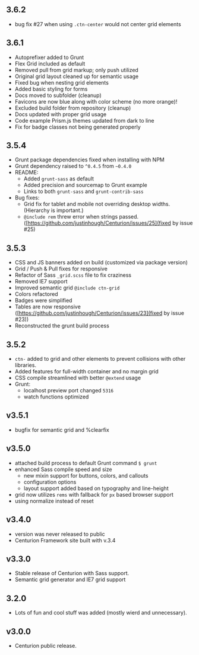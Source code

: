 ## 3.6.2
- bug fix #27 when using `.ctn-center` would not center grid elements

## 3.6.1
- Autoprefixer added to Grunt
- Flex Grid included as default
- Removed pull from grid markup; only push utilized
- Original grid layout cleaned up for semantic usage
- Fixed bug when nesting grid elements
- Added basic styling for forms
- Docs moved to subfolder (cleanup)
- Favicons are now blue along with color scheme (no more orange)!
- Excluded build folder from repository (cleanup)
- Docs updated with proper grid usage
- Code example Prism.js themes updated from dark to line
- Fix for badge classes not being generated properly

## 3.5.4
- Grunt package dependencies fixed when installing with NPM
- Grunt dependency raised to `^0.4.5` from `~0.4.0`
- README:
	- Added `grunt-sass` as default
	- Added precision and sourcemap to Grunt example
	- Links to both `grunt-sass` and `grunt-contrib-sass`
- Bug fixes:
	- Grid fix for tablet and mobile not overriding desktop widths. (Hierarchy is important.)
	- `@include rem` threw error when strings passed. ([https://github.com/justinhough/Centurion/issues/25](fixed by issue #25)

## 3.5.3
- CSS and JS banners added on build (customized via package version)
- Grid / Push & Pull fixes for responsive
- Refactor of Sass `_grid.scss` file to fix craziness
- Removed IE7 support
- Improved semantic grid `@include ctn-grid`
- Colors refactored
- Badges were simplified
- Tables are now responsive ([https://github.com/justinhough/Centurion/issues/23](fixed by issue #23))
- Reconstructed the grunt build process

## 3.5.2
- `ctn-` added to grid and other elements to prevent collisions with other libraries.
- Added features for full-width container and no margin grid
- CSS compile streamlined with better `@extend` usage
- Grunt:
	- localhost preview port changed `5316`
	- watch functions optimized

## v3.5.1
- bugfix for semantic grid and %clearfix

## v3.5.0
- attached build process to default Grunt command `$ grunt`
- enhanced Sass compile speed and size
	- new mixin support for buttons, colors, and callouts
	- configuration options
	- layout support added based on typography and line-height
- grid now utilizes `rems` with fallback for `px` based browser support
- using normalize instead of reset

## v3.4.0
- version was never released to public
- Centurion Framework site built with v.3.4

## v3.3.0
- Stable release of Centurion with Sass support.
- Semantic grid generator and IE7 grid support

## 3.2.0
- Lots of fun and cool stuff was added (mostly wierd and unnecessary).

## v3.0.0
- Centurion public release.

